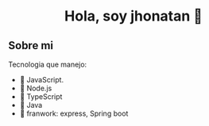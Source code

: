 <div align="center">
<h1 align="center"> Hola, soy jhonatan 👋 </h1>
</div>

## Sobre mi

Tecnologia que manejo:

- 🔭 JavaScript.
- 🌱 Node.js
- 👯 TypeScript
- 🤔 Java
- 💬 franwork: express, Spring boot


